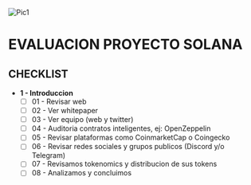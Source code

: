 ![Pic1](https://external-content.duckduckgo.com/iu/?u=https%3A%2F%2Ftse1.explicit.bing.net%2Fth%3Fid%3DOIP.o1IwF9Wcxpy3xfbiH4D8PQHaEK%26pid%3DApi&f=1)


# EVALUACION PROYECTO SOLANA

## CHECKLIST
- **1 - Introduccion**
    - [ ] 01 - Revisar web
    - [ ] 02 - Ver whitepaper
    - [ ] 03 - Ver equipo (web y twitter)
    - [ ] 04 - Auditoria contratos inteligentes, ej: OpenZeppelin
    - [ ] 05 - Revisar plataformas como CoinmarketCap o Coingecko
    - [ ] 06 - Revisar redes sociales y grupos publicos (Discord y/o Telegram)
    - [ ] 07 - Revisamos tokenomics y distribucion de sus tokens
    - [ ] 08 - Analizamos y concluimos